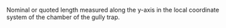 Nominal or quoted length measured along the y-axis in the local coordinate system of the chamber of the gully trap.
